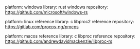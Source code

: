 platform: windows
library: rust windows
repository: https://github.com/microsoft/windows-rs

platform: linux
reference library: c libproc2
reference repository: https://gitlab.com/procps-ng/procps

platform: macos
reference library: c libproc
reference repository: https://github.com/andrewdavidmackenzie/libproc-rs
